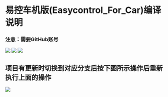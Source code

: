 # 易控车机版(Easycontrol_For_Car)编译说明

### 注意：需要GitHub账号

<img src="https://github.com/eiyooooo/Easycontrol_For_Car/raw/main/pic/build/1-2.webp">

<img src="https://github.com/eiyooooo/Easycontrol_For_Car/raw/main/pic/build/3-7.webp">

<img src="https://github.com/eiyooooo/Easycontrol_For_Car/raw/main/pic/build/8-9.webp">

## 项目有更新时切换到对应分支后按下图所示操作后重新执行上面的操作
<img src="https://github.com/eiyooooo/Easycontrol_For_Car/raw/main/pic/build/update.webp">
